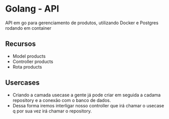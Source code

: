 # Golang - API

API em go para gerenciamento de produtos, utilizando Docker e Postgres rodando em container

## Recursos

- Model products
- Controller products
- Rota products

## Usercases
- Criando a camada usecase a gente já pode criar em seguida a cadama repository e a conexão com o banco de dados.
- Dessa forma iremos interligar nosso controller que irá chamar o usecase q por sua vez irá chamar o repository.